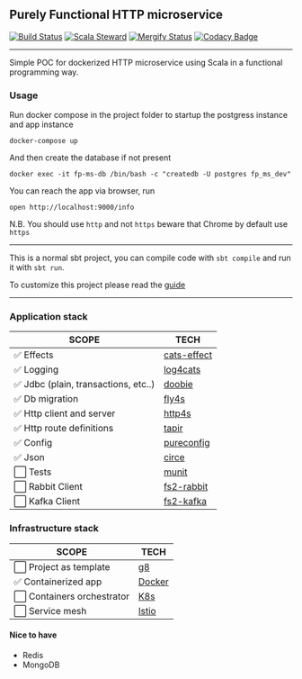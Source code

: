 ## Purely Functional HTTP microservice
[![Build Status](https://github.com/geirolz/fp-microservice/actions/workflows/cicd.yml/badge.svg)](https://github.com/geirolz/fp-microservice/actions)
[![Scala Steward](https://img.shields.io/badge/Scala_Steward-helping-blue.svg?style=flat&logo=data:image/png;base64,iVBORw0KGgoAAAANSUhEUgAAAA4AAAAQCAMAAAARSr4IAAAAVFBMVEUAAACHjojlOy5NWlrKzcYRKjGFjIbp293YycuLa3pYY2LSqql4f3pCUFTgSjNodYRmcXUsPD/NTTbjRS+2jomhgnzNc223cGvZS0HaSD0XLjbaSjElhIr+AAAAAXRSTlMAQObYZgAAAHlJREFUCNdNyosOwyAIhWHAQS1Vt7a77/3fcxxdmv0xwmckutAR1nkm4ggbyEcg/wWmlGLDAA3oL50xi6fk5ffZ3E2E3QfZDCcCN2YtbEWZt+Drc6u6rlqv7Uk0LdKqqr5rk2UCRXOk0vmQKGfc94nOJyQjouF9H/wCc9gECEYfONoAAAAASUVORK5CYII=)](https://gitlab.com/moneyfarm-tech/sandbox/steward)
[![Mergify Status](https://img.shields.io/endpoint.svg?url=https://gh.mergify.io/badges/geirolz/fp-microservice&style=flat)](https://mergify.io)
[![Codacy Badge](https://app.codacy.com/project/badge/Grade/5c46a629cc5d447ca3d1e36ad776ba19)](https://www.codacy.com/gh/geirolz/fp-microservice/dashboard?utm_source=github.com&amp;utm_medium=referral&amp;utm_content=geirolz/fp-microservice&amp;utm_campaign=Badge_Grade)

---

Simple POC for dockerized HTTP microservice using Scala in a functional programming way.


### Usage

Run docker compose in the project folder to startup the postgress instance and app instance

```shell
docker-compose up
```

And then create the database if not present

```shell
docker exec -it fp-ms-db /bin/bash -c "createdb -U postgres fp_ms_dev"
```


You can reach the app via browser, run
```shell
open http://localhost:9000/info
```

N.B. You should use `http` and not `https` beware that Chrome by default use `https`

--- 

This is a normal sbt project, you can compile code with `sbt compile` and run it
with `sbt run`.

To customize this project please read the [guide](doc/guide.md)


--- 

### Application stack
| SCOPE                               | TECH                                                    |
|-------------------------------------|---------------------------------------------------------|
| ✅ Effects                           | [cats-effect](https://github.com/typelevel/cats-effect) |
| ✅ Logging                           | [log4cats](https://github.com/typelevel/log4cats)       |
| ✅ Jdbc (plain, transactions, etc..) | [doobie](https://github.com/tpolecat/doobie)            |
| ✅ Db migration                      | [fly4s](https://github.com/geirolz/fly4s)               |
| ✅ Http client and server            | [http4s](https://github.com/http4s/http4s)              |
| ✅ Http route definitions            | [tapir](https://github.com/softwaremill/tapir)          |
| ✅ Config                            | [pureconfig](https://github.com/pureconfig/pureconfig)  |
| ✅ Json                              | [circe](https://github.com/circe/circe)                 |
| ⬜ Tests                             | [munit](https://github.com/scalameta/munit)             |
| ⬜ Rabbit Client                     | [fs2-rabbit](https://github.com/profunktor/fs2-rabbit)  |
| ⬜ Kafka Client                      | [fs2-kafka](https://github.com/fd4s/fs2-kafka)          |


### Infrastructure stack
| SCOPE                     | TECH                                       |
|---------------------------|--------------------------------------------|
| ⬜ Project as template     | [g8](http://www.foundweekends.org/giter8/) |
| ✅ Containerized app       | [Docker](https://www.docker.com/)          |
| ⬜ Containers orchestrator | [K8s](https://kubernetes.io/)              |
| ⬜ Service mesh            | [Istio](https://istio.io/)                 |


#### Nice to have
- Redis
- MongoDB